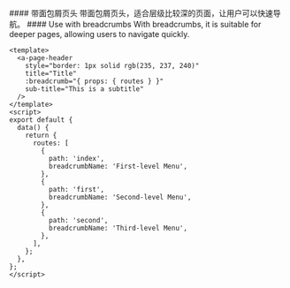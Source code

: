 <cn>
#### 带面包屑页头
带面包屑页头，适合层级比较深的页面，让用户可以快速导航。
</cn>

<us>
#### Use with breadcrumbs
With breadcrumbs, it is suitable for deeper pages, allowing users to navigate quickly.
</us>

```vue
<template>
  <a-page-header
    style="border: 1px solid rgb(235, 237, 240)"
    title="Title"
    :breadcrumb="{ props: { routes } }"
    sub-title="This is a subtitle"
  />
</template>
<script>
export default {
  data() {
    return {
      routes: [
        {
          path: 'index',
          breadcrumbName: 'First-level Menu',
        },
        {
          path: 'first',
          breadcrumbName: 'Second-level Menu',
        },
        {
          path: 'second',
          breadcrumbName: 'Third-level Menu',
        },
      ],
    };
  },
};
</script>
```

